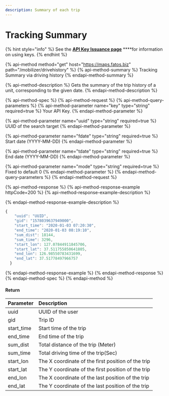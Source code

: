```yaml
---
description: Summary of each trip
---
```


# Tracking Summary

{% hint style="info" %}
See the [**API Key Issuance page**](../../../get-your-api-key.md) ****for information on using keys.
{% endhint %}

{% api-method method="get" host="https://maps.fatos.biz" path="/mobilizer/drivehistory" %}
{% api-method-summary %}
Tracking Summary via driving history
{% endapi-method-summary %}

{% api-method-description %}
Gets the summary of the trip history of a unit, corresponding to the given date.
{% endapi-method-description %}

{% api-method-spec %}
{% api-method-request %}
{% api-method-query-parameters %}
{% api-method-parameter name="key" type="string" required=true %}
Your API Key.
{% endapi-method-parameter %}

{% api-method-parameter name="uuid" type="string" required=true %}
UUID of the search target
{% endapi-method-parameter %}

{% api-method-parameter name="fdate" type="string" required=true %}
Start date \(YYYY-MM-DD\)
{% endapi-method-parameter %}

{% api-method-parameter name="tdate" type="string" required=true %}
End date \(YYYY-MM-DD\)
{% endapi-method-parameter %}

{% api-method-parameter name="mode" type="string" required=true %}
Fixed to default 0
{% endapi-method-parameter %}
{% endapi-method-query-parameters %}
{% endapi-method-request %}

{% api-method-response %}
{% api-method-response-example httpCode=200 %}
{% api-method-response-example-description %}

{% endapi-method-response-example-description %}

```javascript
{
    "uuid": "UUID",
    "gid": "1578039637949000",
    "start_time": "2020-01-03 07:20:30",
    "end_time": "2020-01-03 08:19:10",
    "sum_dist": 18144,
    "sum_time": 3296,
    "start_lon": 127.07844911845706,
    "start_lat": 37.511755850641805,
    "end_lon": 126.98550783431699,
    "end_lat": 37.51778497966757
  }
```
{% endapi-method-response-example %}
{% endapi-method-response %}
{% endapi-method-spec %}
{% endapi-method %}

#### Return

| Parameter | Description |
| :--- | :--- |
| uuid | UUID of the user |
| gid | Trip ID |
| start\_time | Start time of the trip |
| end\_time | End time of the trip |
| sum\_dist | Total distance of the trip \(Meter\) |
| sum\_time | Total driving time of the trip\(Sec\) |
| start\_lon | The X coordinate of the first position of the trip |
| start\_lat | The Y coordinate of the first position of the trip |
| end\_lon | The X coordinate of the last position of the trip |
| end\_lat | The Y coordinate of the last position of the trip |

